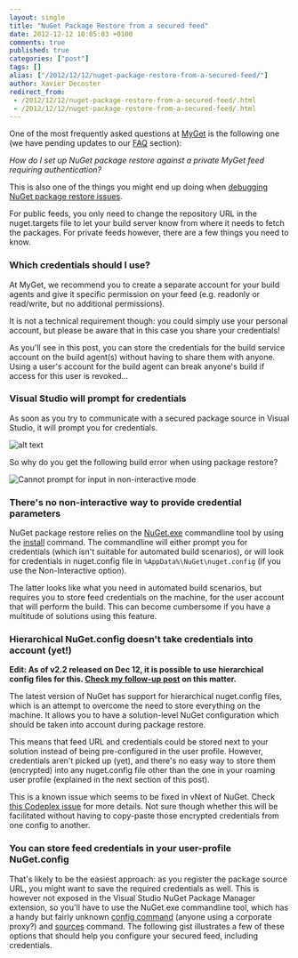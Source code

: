 ```yaml
---
layout: single
title: "NuGet Package Restore from a secured feed"
date: 2012-12-12 10:05:03 +0100
comments: true
published: true
categories: ["post"]
tags: []
alias: ["/2012/12/12/nuget-package-restore-from-a-secured-feed/"]
author: Xavier Decoster
redirect_from:
 - /2012/12/12/nuget-package-restore-from-a-secured-feed/.html
 - /2012/12/12/nuget-package-restore-from-a-secured-feed/.html
---
```

<p>One of the most frequently asked questions at <a href="http://www.myget.org">MyGet</a> is the following one (we have pending updates to our <a href="http://www.myget.org/site/Faq">FAQ</a> section):</p>

<p><em>How do I set up NuGet package restore against a private MyGet feed requiring authentication?</em></p>

<p>This is also one of the things you might end up doing when <a href="/debugging-nuget-package-restore">debugging NuGet package restore issues</a>.</p>

<p>For public feeds, you only need to change the repository URL in the nuget.targets file to let your build server know from where it needs to fetch the packages.
For private feeds however, there are a few things you need to know.</p>

<h3>Which credentials should I use?</h3>

<p>At MyGet, we recommend you to create a separate account for your build agents and give it specific permission on your feed (e.g. readonly or read/write, but no additional permissions). </p>

<p>It is not a technical requirement though: you could simply use your personal account, but please be aware that in this case you share your credentials! </p>

<p>As you'll see in this post, you can store the credentials for the build service account on the build agent(s) without having to share them with anyone. Using a user's account for the build agent can break anyone's build if access for this user is revoked...</p>

<h3>Visual Studio will prompt for credentials</h3>

<p>As soon as you try to communicate with a secured package source in Visual Studio, it will prompt you for credentials.</p>

<p><img src="http://xavierdecosterblog.blob.core.windows.net/blog/2012-12-12/2012-12-12_1014.png" alt="alt text" /></p>

<p>So why do you get the following build error when using package restore?</p>

<p><img src="http://xavierdecosterblog.blob.core.windows.net/blog/2012-12-12/2012-12-12_1513.png" alt="Cannot prompt for input in non-interactive mode" /></p>

<h3>There's no non-interactive way to provide credential parameters</h3>

<p>NuGet package restore relies on the <a href="https://nuget.org/nuget.exe">NuGet.exe</a> commandline tool by using the <a href="http://docs.nuget.org/docs/reference/command-line-reference#Install_Command">install</a> command. The commandline will either prompt you for credentials (which isn't suitable for automated build scenarios), or will look for credentials in nuget.config file in <code>%AppData%\NuGet\nuget.config</code> (if you use the Non-Interactive option). </p>

<p>The latter looks like what you need in automated build scenarios, but requires you to store feed credentials on the machine, for the user account that will perform the build. This can become cumbersome if you have a multitude of solutions using this feature.</p>

<h3>Hierarchical NuGet.config doesn't take credentials into account (yet!)</h3>

<p style="font-weight:bold;">Edit: As of v2.2 released on Dec 12, it is possible to use hierarchical config files for this. <a href="/nuget-package-restore-using-solution-specific">Check my follow-up post</a> on this matter.</p>

<p>The latest version of NuGet has support for hierarchical nuget.config files, which is an attempt to overcome the need to store everything on the machine. It allows you to have a solution-level NuGet configuration which should be taken into account during package restore. </p>

<p>This means that feed URL and credentials could be stored next to your solution instead of being pre-configured in the user profile. However, credentials aren't picked up (yet), and there's no easy way to store them (encrypted) into any nuget.config file other than the one in your roaming user profile (explained in the next section of this post).</p>

<p>This is a known issue which seems to be fixed in vNext of NuGet. Check <a href="http://nuget.codeplex.com/workitem/2718">this Codeplex issue</a> for more details. Not sure though whether this will be facilitated without having to copy-paste those encrypted credentials from one config to another.</p>

<h3>You can store feed credentials in your user-profile NuGet.config</h3>

<p>That's likely to be the easiest approach: as you register the package source URL, you might want to save the required credentials as well. This is however not exposed in the Visual Studio NuGet Package Manager extension, so you'll have to use the NuGet.exe commandline tool, which has a handy but fairly unknown <a href="http://docs.nuget.org/docs/reference/command-line-reference">config command</a> (anyone using a corporate proxy?) and <a href="http://docs.nuget.org/docs/reference/command-line-reference#Sources_Command">sources</a> command. The following gist illustrates a few of these options that should help you configure your secured feed, including credentials.</p>

<script src="https://gist.github.com/3205826.js"></script>
